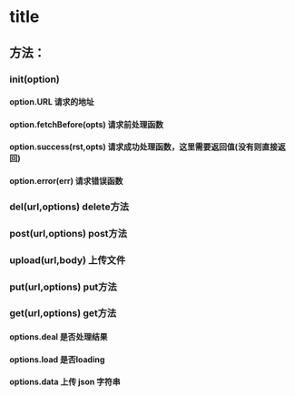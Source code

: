 # title

## 方法：

### init(option)

####  option.URL   请求的地址
####  option.fetchBefore(opts)   请求前处理函数
####  option.success(rst,opts)   请求成功处理函数，这里需要返回值(没有则直接返回)
####  option.error(err)    请求错误函数



###  del(url,options)  delete方法
###  post(url,options)  post方法
###  upload(url,body)  上传文件
###  put(url,options)  put方法
###  get(url,options)  get方法


####  options.deal    是否处理结果
####  options.load    是否loading
####  options.data    上传 json 字符串
